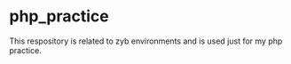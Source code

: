 # php_practice
This respository is related to zyb environments and is used just for my php practice.
